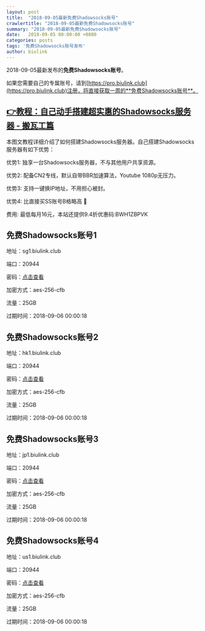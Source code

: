 ```yaml
---
layout: post
title:  "2018-09-05最新免费Shadowsocks账号"
crawlertitle: "2018-09-05最新免费Shadowsocks账号"
summary: "2018-09-05最新免费Shadowsocks账号"
date:   2018-09-05 00:00:00 +0800
categories: posts
tags: '免费Shadowsocks账号发布'
author: biulink
---
```


2018-09-05最新发布的**免费Shadowsocks账号**。

如果您需要自己的专属账号，请到[https://pro.biulink.club](https://pro.biulink.club)注册，将直接获取一周的**免费Shadowsocks账号**。

## [👉教程：自己动手搭建超实惠的Shadowsocks服务器 - 搬瓦工篇](https://github.com/Biulink/ShadowsocksTutorials/blob/master/%E6%95%99%E6%82%A8%E8%87%AA%E5%B7%B1%E5%8A%A8%E6%89%8B%E6%90%AD%E5%BB%BA%E8%B6%85%E5%AE%9E%E6%83%A0%E7%9A%84Shadowsocks%E6%9C%8D%E5%8A%A1%E5%99%A8%20-%20%E6%90%AC%E7%93%A6%E5%B7%A5%E7%AF%87.md)
  
  本图文教程详细介绍了如何搭建Shadowsocks服务器。自己搭建Shadowsocks服务器有如下优势：

  优势1: 独享一台Shadowsocks服务器，不与其他用户共享资源。

  优势2: 配备CN2专线，默认自带BBR加速算法，Youtube 1080p无压力。

  优势3: 支持一键换IP地址，不用担心被封。

  优势4: 比直接买SS账号B格略高 🙂

  费用: 最低每月16元，本站还提供9.4折优惠码:BWH1ZBPVK  
## 免费Shadowsocks账号1

地址：sg1.biulink.club

端口：20944

密码：[点击查看](https://github.com/Biulink/ShadowsocksTutorials/blob/master/publish/2018-09-05%E6%9C%80%E6%96%B0%E5%85%8D%E8%B4%B9Shadowsocks%E8%B4%A6%E5%8F%B7.md)

加密方式：aes-256-cfb

流量：25GB

过期时间：2018-09-06 00:00:18

## 免费Shadowsocks账号2

地址：hk1.biulink.club

端口：20944

密码：[点击查看](https://github.com/Biulink/ShadowsocksTutorials/blob/master/publish/2018-09-05%E6%9C%80%E6%96%B0%E5%85%8D%E8%B4%B9Shadowsocks%E8%B4%A6%E5%8F%B7.md)

加密方式：aes-256-cfb

流量：25GB

过期时间：2018-09-06 00:00:18

## 免费Shadowsocks账号3

地址：jp1.biulink.club

端口：20944

密码：[点击查看](https://github.com/Biulink/ShadowsocksTutorials/blob/master/publish/2018-09-05%E6%9C%80%E6%96%B0%E5%85%8D%E8%B4%B9Shadowsocks%E8%B4%A6%E5%8F%B7.md)

加密方式：aes-256-cfb

流量：25GB

过期时间：2018-09-06 00:00:18

## 免费Shadowsocks账号4

地址：us1.biulink.club

端口：20944

密码：[点击查看](https://github.com/Biulink/ShadowsocksTutorials/blob/master/publish/2018-09-05%E6%9C%80%E6%96%B0%E5%85%8D%E8%B4%B9Shadowsocks%E8%B4%A6%E5%8F%B7.md)

加密方式：aes-256-cfb

流量：25GB

过期时间：2018-09-06 00:00:18

